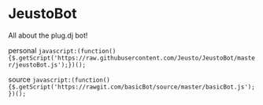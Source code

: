 # JeustoBot
All about the plug.dj bot!

personal `javascript:(function(){$.getScript('https://raw.githubusercontent.com/Jeusto/JeustoBot/master/jeustoBot.js');})();`

source `javascript:(function(){$.getScript('https://rawgit.com/basicBot/source/master/basicBot.js');})();` 
